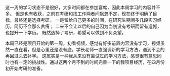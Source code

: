 这一周的学习状态不是很好，大多时间都在参加宴席，因此本周学习的内容并不多。
但是也有收获，之前在考研和找工作两者间飘忽不定，现在终于明确了目标，最终还是选择考研。
一是留给自己更多的时间，在研究生期间多几段实习经历，简历不会那么贫瘠；
二来不会让以后的自己因为当初没有考研而留有遗憾，也提升一下学历。
既然选择了考研，希望可以做到不负众望。


本周已经是项目开始的第一周，初看视频，感觉有好多前置内容没有学习，视频虽然一直在看，但是心里还是没有底。学长老师一直强调新的学习方法，遇到不会的再回过头去补学。
这属实是一种我从来没有尝试过的学习方法，感觉很有意思同时也有一定的挑战性。通过这两个月不到的时间完善一下的我项目经历，在四月份初开始考研的准备。

